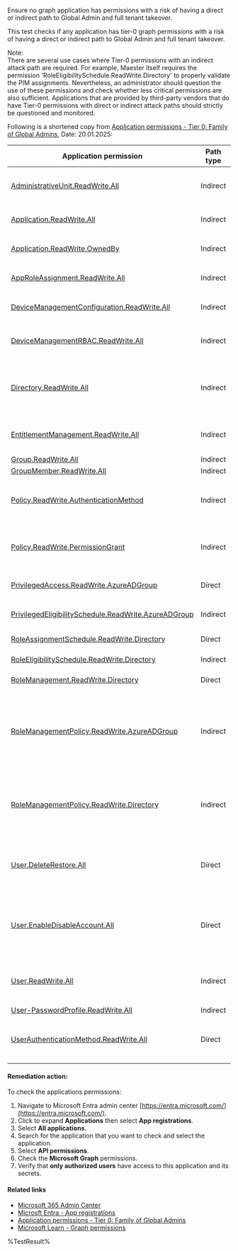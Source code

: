 Ensure no graph application has permissions with a risk of having a direct or indirect path to Global Admin and full tenant takeover.

This test checks if any application has tier-0 graph permissions with a risk of having a direct or indirect path to Global Admin and full tenant takeover.

Note:\
There are several use cases where Tier-0 permissions with an indirect attack path are required. For example, Maester itself requires the permission 'RoleEligibilitySchedule.ReadWrite.Directory' to properly validate the PIM assignments. Nevertheless, an administrator should question the use of these permissions and check whether less critical permissions are also sufficient. Applications that are provided by third-party vendors that do have Tier-0 permissions with direct or indirect attack paths should strictly be questioned and monitored.

Following is a shortened copy from [Application permissions - Tier 0: Family of Global Admins](https://github.com/emiliensocchi/azure-tiering/tree/main/Microsoft%20Graph%20application%20permissions#tier-0), Date: 20.01.2025:

| Application permission | Path type | Known shortest path |
| --- | --- | --- |
| [AdministrativeUnit.ReadWrite.All](https://learn.microsoft.com/en-us/graph/permissions-reference#administrativeunitreadwriteall) | Indirect | When combined with other types of access allowing to reset user passwords, can remove a Global Admin from a [Restricted Management Administrative Unit (RMAU)](https://learn.microsoft.com/en-us/entra/identity/role-based-access-control/admin-units-restricted-management) and take it over. |
| [Application.ReadWrite.All](https://learn.microsoft.com/en-us/graph/permissions-reference#applicationreadwriteall) | Indirect | Can impersonate any SP with more privileged application permissions granted for MS Graph, and impersonate it to escalate to Global Admin. |
| [Application.ReadWrite.OwnedBy](https://learn.microsoft.com/en-us/graph/permissions-reference#applicationreadwriteownedby) | Indirect | Same as [Application.ReadWrite.All](#application-readwrite-all), but the impersonation is limited to the SP(s) for which the compromised SP is an owner. |
| [AppRoleAssignment.ReadWrite.All](https://learn.microsoft.com/en-us/graph/permissions-reference#approleassignmentreadwriteall) | Indirect | Can assign the [RoleManagement.ReadWrite.Directory](#rolemanagement-readwrite-directory) permission to the compromised SP *without* requiring admin consent, and escalate to Global Admin. |
| [DeviceManagementConfiguration.ReadWrite.All](https://learn.microsoft.com/en-us/graph/permissions-reference#devicemanagementconfigurationreadwriteall) | Indirect | Can run arbitrary commands on the InTune-managed endpoint of a Global Administrator and steal their tokens to impersonate them. |
| [DeviceManagementRBAC.ReadWrite.All](https://learn.microsoft.com/en-us/graph/permissions-reference#devicemanagementrbacreadwriteall) | Indirect | Can assign InTune roles to a controlled user account, which allows running arbitrary commands on the InTune-managed endpoint of a Global Administrator and steal their tokens to impersonate them. |
| [Directory.ReadWrite.All](https://learn.microsoft.com/en-us/graph/permissions-reference#directoryreadwriteall) | Indirect | Can become member of a non-role-assignable user group with assigned privileged Azure permissions, and leverage Azure resources to escalate to Global Admin. <br>**Note**: can also acquire access to external solutions integrated with Entra ID via SSO, and providing access based on non-role-assignable group memberships. |
| [EntitlementManagement.ReadWrite.All](https://learn.microsoft.com/en-us/graph/permissions-reference#entitlementmanagementreadwriteall) | Indirect | Can update the assignment policy of an access package provisioning access to Global Admin, so that requesting the package without approval is possible from a controlled user account. |
| [Group.ReadWrite.All](https://learn.microsoft.com/en-us/graph/permissions-reference#groupreadwriteall) | Indirect | Same as [Directory.ReadWrite.All](#directory-readwrite-all). |
| [GroupMember.ReadWrite.All](https://learn.microsoft.com/en-us/graph/permissions-reference#groupmemberreadwriteall) | Indirect | Same as [Directory.ReadWrite.All](#directory-readwrite-all). |
| [Policy.ReadWrite.AuthenticationMethod](https://learn.microsoft.com/en-us/graph/permissions-reference#policyreadwriteauthenticationmethod) | Indirect | When combined with [UserAuthenticationMethod.ReadWrite.All](#userauthenticationmethod-readwrite-all), can enable the [Temporary Access Pass (TAP)](https://learn.microsoft.com/en-us/entra/identity/authentication/howto-authentication-temporary-access-pass) authentication method to help leveraging and follow the same path as that permission. |
| [Policy.ReadWrite.PermissionGrant](https://learn.microsoft.com/en-us/graph/permissions-reference#policyreadwritepermissiongrant) | Indirect | Can create a [permission grant policy](https://learn.microsoft.com/en-us/graph/api/permissiongrantpolicy-post-includes?view=graph-rest-1.0&tabs=http) for the compromised SP with the [RoleManagement.ReadWrite.Directory](https://learn.microsoft.com/en-us/graph/permissions-reference#rolemanagementreadwritedirectory) permission, and leverage that policy to follow the same path as that permission and escalate to Global Admin. |
| [PrivilegedAccess.ReadWrite.AzureADGroup](https://learn.microsoft.com/en-us/graph/permissions-reference#privilegedaccessreadwriteazureadgroup) | Direct | Can add a controlled user account as owner or member of a group with an active Global Admin assignment (i.e. can update the membership of role-assignable groups). |
| [PrivilegedEligibilitySchedule.ReadWrite.AzureADGroup](https://learn.microsoft.com/en-us/graph/permissions-reference#privilegedeligibilityschedulereadwriteazureadgroup) | Indirect | Can make a controlled user account eligible to a group with an active Global Admin assignment, and activate the group membership to escalate to Global Admin. |
| [RoleAssignmentSchedule.ReadWrite.Directory](https://learn.microsoft.com/en-us/graph/permissions-reference#roleassignmentschedulereadwritedirectory) | Direct | Can assign the Global Admin role to a controlled user account, by creating an active PIM role assignment. |
| [RoleEligibilitySchedule.ReadWrite.Directory](https://learn.microsoft.com/en-us/graph/permissions-reference#roleeligibilityschedulereadwritedirectory) | Indirect | Can make a controlled user account eligible to the Global Admin role, and activate it to escalate to Global Admin. |
| [RoleManagement.ReadWrite.Directory](https://learn.microsoft.com/en-us/graph/permissions-reference#rolemanagementreadwritedirectory) | Direct | Can assign the Global Admin role to a controlled principal. |
| [RoleManagementPolicy.ReadWrite.AzureADGroup](https://learn.microsoft.com/en-us/graph/permissions-reference#rolemanagementpolicyreadwriteazureadgroup) | Indirect | Can remove group role assignment and activation constrains, such as MFA requirements or admin approval, to help leveraging [PrivilegedAccess.ReadWrite.AzureADGroup](#privilegedaccess-readwrite-azureadgroup), [PrivilegedAssignmentSchedule.ReadWrite.AzureADGroup](#privilegedassignmentschedule-readwrite-azureadgroup) or [PrivilegedEligibilitySchedule.ReadWrite.AzureADGroup](#privilegedeligibilityschedule-readwrite-azureadgroup), and follow the same path as those permissions in a tenant with strict PIM settings. |
| [RoleManagementPolicy.ReadWrite.Directory](https://learn.microsoft.com/en-us/graph/permissions-reference#rolemanagementpolicyreadwritedirectory) | Indirect | Can remove Entra role assignment and activation constrains, such as MFA requirements or admin approval, to help leveraging [RoleAssignmentSchedule.ReadWrite.Directory](#roleassignmentschedule-readwrite-directory) or [RoleEligibilitySchedule.ReadWrite.Directory](#roleeligibilityschedule-readwrite-directory), and follow the same path as those permissions in a tenant with strict PIM settings. |
| [User.DeleteRestore.All](https://learn.microsoft.com/en-us/graph/permissions-reference#userdeleterestoreall) | Direct | Can delete all user accounts in the tenant (making the latter unavailable), and ask for a ransomware to restore one of the break-glass accounts. <br>Note: this permission is "Global-Admin-like", as it affects the availability of the tenant in the same way as a Global Admin. |
| [User.EnableDisableAccount.All](https://learn.microsoft.com/en-us/graph/permissions-reference#userenabledisableaccountall) | Direct | When combined with [User.Read.All](https://learn.microsoft.com/en-us/graph/permissions-reference#userreadall), can disable all user accounts in the tenant (making the latter unavailable), and ask for a ransomware to re-enable one of the break-glass accounts. <br>Note: this permission is "Global-Admin-like", as it affects the availability of the tenant in the same way as a Global Admin. |
| [User.ReadWrite.All](https://learn.microsoft.com/en-us/graph/permissions-reference#userreadwriteall) | Indirect | Can edit sensitive properties of a controlled user account, such as "Employee ID" and "Department", to become member of a dynamic group with assigned privileged Azure permissions, and leverage Azure resources to escalate to Global Admin. |
| [User-PasswordProfile.ReadWrite.All](https://learn.microsoft.com/en-us/graph/permissions-reference#user-passwordprofilereadwriteall) | Indirect | Same as [Directory.ReadWrite.All](#directory-readwrite-all). |
| [UserAuthenticationMethod.ReadWrite.All](https://learn.microsoft.com/en-us/graph/permissions-reference#userauthenticationmethodreadwriteall) | Direct | Can generate a [Temporary Access Pass (TAP)](https://learn.microsoft.com/en-us/entra/identity/authentication/howto-authentication-temporary-access-pass) and take over any user account in the tenant. <br> Note: if TAP is not an enabled authentication method in the tenant, this path needs to be combined with [Policy.ReadWrite.AuthenticationMethod](#policy-readwrite-authenticationmethod) to be successful. |

#### Remediation action:

To check the applications permissions:
1. Navigate to Microsoft Entra admin center [https://entra.microsoft.com/](https://entra.microsoft.com/).
2. Click to expand **Applications** then select **App registrations**.
3. Select **All applications**.
4. Search for the application that you want to check and select the application.
5. Select **API permissions**.
6. Check the **Microsoft Graph** permissions.
7. Verify that **only authorized users** have access to this application and its secrets.

#### Related links

* [Microsoft 365 Admin Center](https://admin.microsoft.com)
* [Microsft Entra - App registrations](https://enappreg.cmd.ms/)
* [Application permissions - Tier 0: Family of Global Admins](https://github.com/emiliensocchi/azure-tiering/tree/main/Microsoft%20Graph%20application%20permissions#tier-0)
* [Microsoft Learn - Graph permissions](https://learn.microsoft.com/en-us/graph/permissions-reference)

<!--- Results --->
%TestResult%
